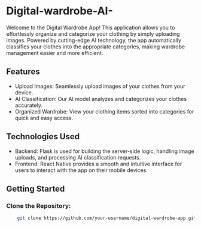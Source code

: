 # Digital-wardrobe-AI-
Welcome to the Digital Wardrobe App! This application allows you to effortlessly organize and categorize your clothing by simply uploading images. Powered by cutting-edge AI technology, the app automatically classifies your clothes into the appropriate categories, making wardrobe management easier and more efficient.
## Features
- Upload Images: Seamlessly upload images of your clothes from your device.
- AI Classification: Our AI model analyzes and categorizes your clothes accurately.
- Organized Wardrobe: View your clothing items sorted into categories for quick and easy access.
## Technologies Used
- Backend: Flask is used for building the server-side logic, handling image uploads, and processing AI classification requests.
- Frontend: React Native provides a smooth and intuitive interface for users to interact with the app on their mobile devices.
## Getting Started
### Clone the Repository:
```sh
    git clone https://github.com/your-username/digital-wardrobe-app.git
```
